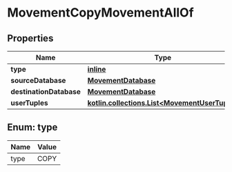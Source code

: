 
# MovementCopyMovementAllOf

## Properties
Name | Type | Description | Notes
------------ | ------------- | ------------- | -------------
**type** | [**inline**](#TypeEnum) |  | 
**sourceDatabase** | [**MovementDatabase**](MovementDatabase.md) |  | 
**destinationDatabase** | [**MovementDatabase**](MovementDatabase.md) |  | 
**userTuples** | [**kotlin.collections.List&lt;MovementUserTuple&gt;**](MovementUserTuple.md) |  | 


<a name="TypeEnum"></a>
## Enum: type
Name | Value
---- | -----
type | COPY



